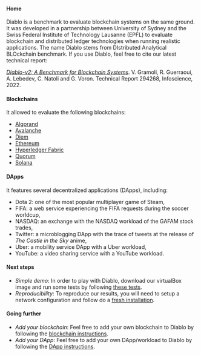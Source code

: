 #### Home

Diablo is a benchmark to evaluate blockchain systems on the same ground.
It was developed in a partnership between University of Sydney and the Swiss Federal Institute of Technology Lausanne (EPFL)
to evaluate blockchain and distributed ledger technologies when running realistic applications.
The name Diablo stems from DIstributed Analytical BLOckchain benchmark.
If you use Diablo, feel free to cite our latest technical report:

*[Diablo-v2: A Benchmark for Blockchain Systems](https://infoscience.epfl.ch/record/294268?ln=en)*.
V. Gramoli, R. Guerraoui, A. Lebedev, C. Natoli and G. Voron.
Technical Report 294268, Infoscience, 2022.

#### Blockchains
It allowed to evaluate the following blockchains:
 * [Algorand](https://github.com/algorand)
 * [Avalanche](https://github.com/ava-labs/avalanchego)
 * [Diem](https://github.com/diem/diem)
 * [Ethereum](https://github.com/ethereum/go-ethereum)
 * [Hyperledger Fabric](https://github.com/hyperledger/fabric)
 * [Quorum](https://github.com/ConsenSys/quorum)
 * [Solana](https://github.com/solana-labs/solana)

#### DApps
It features several decentralized applications (DApps), including:
 * Dota 2: one of the most popular multiplayer game of Steam, 
 * FIFA: a web service experiencing the FIFA requests during the soccer worldcup, 
 * NASDAQ: an exchange with the NASDAQ workload of the GAFAM stock trades,
 * Twitter: a microblogging DApp with the trace of tweets at the release of *The Castle in the Sky* anime,
 * Uber: a mobility service DApp with a Uber workload, 
 * YouTube: a video sharing service with a YouTube workload.


#### Next steps

- *Simple demo*: In order to play with Diablo, download our virtualBox image and run some tests by following [these tests](redo-howto).
- *Reproducibility*: To reproduce our results, you will need to setup a network configuration and follow do a [fresh installation](fresh-install).

#### Going further

- *Add your blockchain*: Feel free to add your own blockchain to Diablo by following the [blockchain instructions](blockchain-howto).
- *Add your DApp*: Feel free to add your own DApp/workload to Diablo by following the [DApp instructions](dapp-howto).

<!-- 
[source](https://github.com/NatoliChris/diablo-benchmark/) 
[test](
http://194.182.162.199/benchmark) -->
